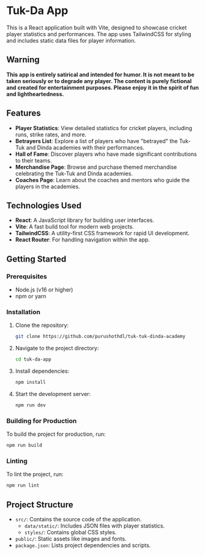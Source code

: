 # Tuk-Da App

This is a React application built with Vite, designed to showcase cricket player statistics and performances. The app uses TailwindCSS for styling and includes static data files for player information.

## Warning

**This app is entirely satirical and intended for humor. It is not meant to be taken seriously or to degrade any player. The content is purely fictional and created for entertainment purposes. Please enjoy it in the spirit of fun and lightheartedness.**

## Features

- **Player Statistics**: View detailed statistics for cricket players, including runs, strike rates, and more.
- **Betrayers List**: Explore a list of players who have "betrayed" the Tuk-Tuk and Dinda academies with their performances.
- **Hall of Fame**: Discover players who have made significant contributions to their teams.
- **Merchandise Page**: Browse and purchase themed merchandise celebrating the Tuk-Tuk and Dinda academies.
- **Coaches Page**: Learn about the coaches and mentors who guide the players in the academies.

## Technologies Used

- **React**: A JavaScript library for building user interfaces.
- **Vite**: A fast build tool for modern web projects.
- **TailwindCSS**: A utility-first CSS framework for rapid UI development.
- **React Router**: For handling navigation within the app.

## Getting Started

### Prerequisites

- Node.js (v16 or higher)
- npm or yarn

### Installation

1. Clone the repository:
   ```bash
   git clone https://github.com/purushothdl/tuk-tuk-dinda-academy
   ```
2. Navigate to the project directory:
   ```bash
   cd tuk-da-app
   ```
3. Install dependencies:
   ```bash
   npm install
   ```
4. Start the development server:
   ```bash
   npm run dev
   ```

### Building for Production

To build the project for production, run:
```bash
npm run build
```

### Linting

To lint the project, run:
```bash
npm run lint
```

## Project Structure

- `src/`: Contains the source code of the application.
  - `data/static/`: Includes JSON files with player statistics.
  - `styles/`: Contains global CSS styles.
- `public/`: Static assets like images and fonts.
- `package.json`: Lists project dependencies and scripts.

